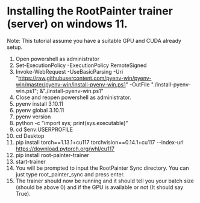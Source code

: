 
# Installing the RootPainter trainer (server) on windows 11.

Note: This tutorial assume you have a suitable GPU and CUDA already setup.

1. Open powershell as administrator
2. Set-ExecutionPolicy -ExecutionPolicy RemoteSigned
3. Invoke-WebRequest -UseBasicParsing -Uri "https://raw.githubusercontent.com/pyenv-win/pyenv-win/master/pyenv-win/install-pyenv-win.ps1" -OutFile "./install-pyenv-win.ps1"; &"./install-pyenv-win.ps1"
4. Close and reopen powershell as administrator.
5. pyenv install 3.10.11
6. pyenv global 3.10.11
7. pyenv version 
8. python -c "import sys; print(sys.executable)"
9. cd $env:USERPROFILE
10. cd Desktop
11. pip install torch==1.13.1+cu117 torchvision==0.14.1+cu117 --index-url https://download.pytorch.org/whl/cu117
12. pip install root-painter-trainer
13. start-trainer
14. You will be prompted to input the RootPainter Sync directory. You can just type root_painter_sync and press enter.
15. The trainer should now be running and it should tell you your batch size (should be above 0) and if the GPU is available or not (It should say True).
